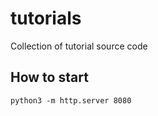 # tutorials
Collection of tutorial source code


## How to start

```
python3 -m http.server 8080
```